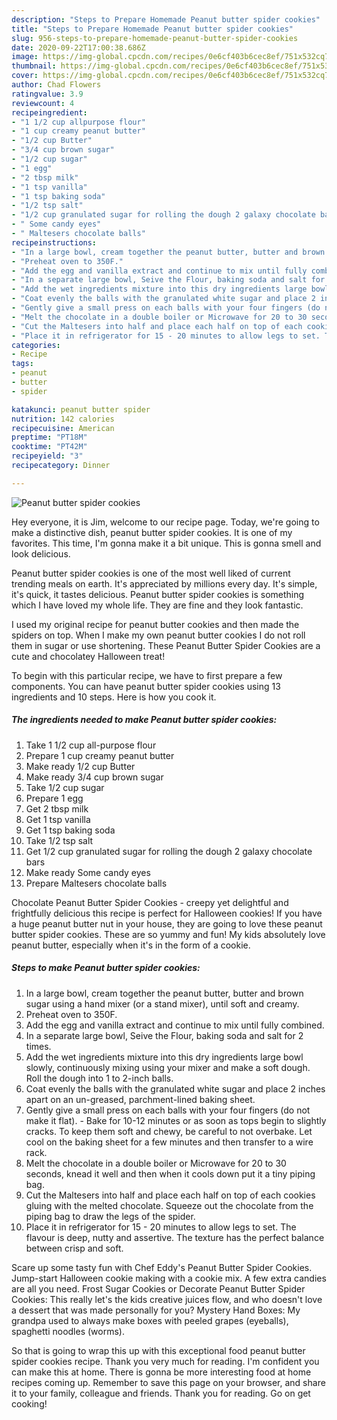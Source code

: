 ```yaml
---
description: "Steps to Prepare Homemade Peanut butter spider cookies"
title: "Steps to Prepare Homemade Peanut butter spider cookies"
slug: 956-steps-to-prepare-homemade-peanut-butter-spider-cookies
date: 2020-09-22T17:00:38.686Z
image: https://img-global.cpcdn.com/recipes/0e6cf403b6cec8ef/751x532cq70/peanut-butter-spider-cookies-recipe-main-photo.jpg
thumbnail: https://img-global.cpcdn.com/recipes/0e6cf403b6cec8ef/751x532cq70/peanut-butter-spider-cookies-recipe-main-photo.jpg
cover: https://img-global.cpcdn.com/recipes/0e6cf403b6cec8ef/751x532cq70/peanut-butter-spider-cookies-recipe-main-photo.jpg
author: Chad Flowers
ratingvalue: 3.9
reviewcount: 4
recipeingredient:
- "1 1/2 cup allpurpose flour"
- "1 cup creamy peanut butter"
- "1/2 cup Butter"
- "3/4 cup brown sugar"
- "1/2 cup sugar"
- "1 egg"
- "2 tbsp milk"
- "1 tsp vanilla"
- "1 tsp baking soda"
- "1/2 tsp salt"
- "1/2 cup granulated sugar for rolling the dough 2 galaxy chocolate bars"
- " Some candy eyes"
- " Maltesers chocolate balls"
recipeinstructions:
- "In a large bowl, cream together the peanut butter, butter and brown sugar using a hand mixer (or a stand mixer), until soft and creamy."
- "Preheat oven to 350F."
- "Add the egg and vanilla extract and continue to mix until fully combined."
- "In a separate large bowl, Seive the Flour, baking soda and salt for 2 times."
- "Add the wet ingredients mixture into this dry ingredients large bowl slowly, continuously mixing using your mixer and make a soft dough. Roll the dough into 1 to 2-inch balls."
- "Coat evenly the balls with the granulated white sugar and place 2 inches apart on an un-greased, parchment-lined baking sheet."
- "Gently give a small press on each balls with your four fingers (do not make it flat). Bake for 10-12 minutes or as soon as tops begin to slightly cracks. To keep them soft and chewy, be careful to not overbake. Let cool on the baking sheet for a few minutes and then transfer to a wire rack."
- "Melt the chocolate in a double boiler or Microwave for 20 to 30 seconds, knead it well and then when it cools down put it a tiny piping bag."
- "Cut the Maltesers into half and place each half on top of each cookies gluing with the melted chocolate. Squeeze out the chocolate from the piping bag to draw the legs of the spider."
- "Place it in refrigerator for 15 - 20 minutes to allow legs to set. The flavour is deep, nutty and assertive. The texture has the perfect balance between crisp and soft."
categories:
- Recipe
tags:
- peanut
- butter
- spider

katakunci: peanut butter spider 
nutrition: 142 calories
recipecuisine: American
preptime: "PT18M"
cooktime: "PT42M"
recipeyield: "3"
recipecategory: Dinner

---
```



![Peanut butter spider cookies](https://img-global.cpcdn.com/recipes/0e6cf403b6cec8ef/751x532cq70/peanut-butter-spider-cookies-recipe-main-photo.jpg)

Hey everyone, it is Jim, welcome to our recipe page. Today, we're going to make a distinctive dish, peanut butter spider cookies. It is one of my favorites. This time, I'm gonna make it a bit unique. This is gonna smell and look delicious.

Peanut butter spider cookies is one of the most well liked of current trending meals on earth. It's appreciated by millions every day. It's simple, it's quick, it tastes delicious. Peanut butter spider cookies is something which I have loved my whole life. They are fine and they look fantastic.

I used my original recipe for peanut butter cookies and then made the spiders on top. When I make my own peanut butter cookies I do not roll them in sugar or use shortening. These Peanut Butter Spider Cookies are a cute and chocolatey Halloween treat!


To begin with this particular recipe, we have to first prepare a few components. You can have peanut butter spider cookies using 13 ingredients and 10 steps. Here is how you cook it.

<!--inarticleads1-->

##### The ingredients needed to make Peanut butter spider cookies:

1. Take 1 1/2 cup all-purpose flour
1. Prepare 1 cup creamy peanut butter
1. Make ready 1/2 cup Butter
1. Make ready 3/4 cup brown sugar
1. Take 1/2 cup sugar
1. Prepare 1 egg
1. Get 2 tbsp milk
1. Get 1 tsp vanilla
1. Get 1 tsp baking soda
1. Take 1/2 tsp salt
1. Get 1/2 cup granulated sugar for rolling the dough 2 galaxy chocolate bars
1. Make ready  Some candy eyes
1. Prepare  Maltesers chocolate balls


Chocolate Peanut Butter Spider Cookies - creepy yet delightful and frightfully delicious this recipe is perfect for Halloween cookies! If you have a huge peanut butter nut in your house, they are going to love these peanut butter spider cookies. These are so yummy and fun! My kids absolutely love peanut butter, especially when it&#39;s in the form of a cookie. 

<!--inarticleads2-->

##### Steps to make Peanut butter spider cookies:

1. In a large bowl, cream together the peanut butter, butter and brown sugar using a hand mixer (or a stand mixer), until soft and creamy.
1. Preheat oven to 350F.
1. Add the egg and vanilla extract and continue to mix until fully combined.
1. In a separate large bowl, Seive the Flour, baking soda and salt for 2 times.
1. Add the wet ingredients mixture into this dry ingredients large bowl slowly, continuously mixing using your mixer and make a soft dough. Roll the dough into 1 to 2-inch balls.
1. Coat evenly the balls with the granulated white sugar and place 2 inches apart on an un-greased, parchment-lined baking sheet.
1. Gently give a small press on each balls with your four fingers (do not make it flat). - Bake for 10-12 minutes or as soon as tops begin to slightly cracks. To keep them soft and chewy, be careful to not overbake. Let cool on the baking sheet for a few minutes and then transfer to a wire rack.
1. Melt the chocolate in a double boiler or Microwave for 20 to 30 seconds, knead it well and then when it cools down put it a tiny piping bag.
1. Cut the Maltesers into half and place each half on top of each cookies gluing with the melted chocolate. Squeeze out the chocolate from the piping bag to draw the legs of the spider.
1. Place it in refrigerator for 15 - 20 minutes to allow legs to set. The flavour is deep, nutty and assertive. The texture has the perfect balance between crisp and soft.


Scare up some tasty fun with Chef Eddy&#39;s Peanut Butter Spider Cookies. Jump-start Halloween cookie making with a cookie mix. A few extra candies are all you need. Frost Sugar Cookies or Decorate Peanut Butter Spider Cookies: This really let&#39;s the kids creative juices flow, and who doesn&#39;t love a dessert that was made personally for you? Mystery Hand Boxes: My grandpa used to always make boxes with peeled grapes (eyeballs), spaghetti noodles (worms). 

So that is going to wrap this up with this exceptional food peanut butter spider cookies recipe. Thank you very much for reading. I'm confident you can make this at home. There is gonna be more interesting food at home recipes coming up. Remember to save this page on your browser, and share it to your family, colleague and friends. Thank you for reading. Go on get cooking!
